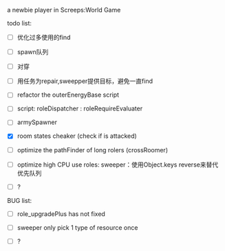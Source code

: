 a newbie player in Screeps:World Game

todo list:



- [ ] 优化过多使用的find  
- [ ] spawn队列   
- [ ] 对穿  
- [ ] 用任务为repair,sweepper提供目标，避免一直find


- [ ] refactor the outerEnergyBase script

- [ ] script: roleDispatcher : roleRequireEvaluater

- [ ] armySpawner

- [x] room states cheaker (check if is attacked)

- [ ] optimize the pathFinder of long rolers (crossRoomer)

- [ ] optimize high CPU use roles: sweeper：使用Object.keys reverse来替代优先队列

- [ ] ?

BUG list:

- [ ] role_upgradePlus has not fixed

- [ ] sweeper only pick 1 type of resource once

- [ ] ?